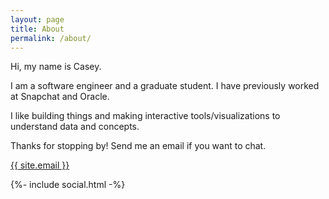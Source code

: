 ```yaml
---
layout: page
title: About
permalink: /about/
---
```


Hi, my name is Casey.  

I am a software engineer and a graduate student. I have previously worked at Snapchat and Oracle.

I like building things and making interactive tools/visualizations to understand data and concepts.

Thanks for stopping by! Send me an email if you want to chat.



<a href="mailto:{{ site.email }}">{{ site.email }}</a>


<div>

{%- include social.html -%}
</div>